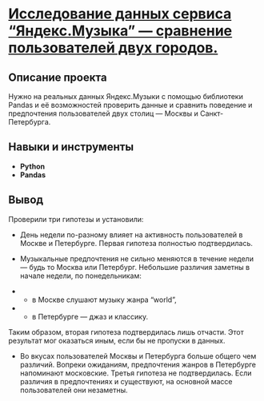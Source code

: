 # <a href='https://github.com/DmitryTatarintsev/Other-Projects/blob/main/1/1.ipynb'>Исследование данных сервиса “Яндекс.Музыка” — сравнение пользователей двух городов.</a>
## Описание проекта
Нужно на реальных данных Яндекс.Музыки c помощью библиотеки Pandas и её возможностей проверить данные и сравнить поведение и предпочтения пользователей двух столиц — Москвы и Санкт-Петербурга.
## Навыки и инструменты
- **Python**
- **Pandas**

## Вывод
Проверили три гипотезы и установили:
- День недели по-разному влияет на активность пользователей в Москве и Петербурге. Первая гипотеза полностью подтвердилась.

- Музыкальные предпочтения не сильно меняются в течение недели — будь то Москва или Петербург. Небольшие различия заметны в начале недели, по понедельникам:
- - в Москве слушают музыку жанра “world”,
- - в Петербурге — джаз и классику.

Таким образом, вторая гипотеза подтвердилась лишь отчасти. Этот результат мог оказаться иным, если бы не пропуски в данных.

- Во вкусах пользователей Москвы и Петербурга больше общего чем различий. Вопреки ожиданиям, предпочтения жанров в Петербурге напоминают московские. Третья гипотеза не подтвердилась. Если различия в предпочтениях и существуют, на основной массе пользователей они незаметны.
